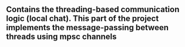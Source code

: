 ## Contains the threading-based communication logic (local chat). This part of the project implements the message-passing between threads using mpsc channels